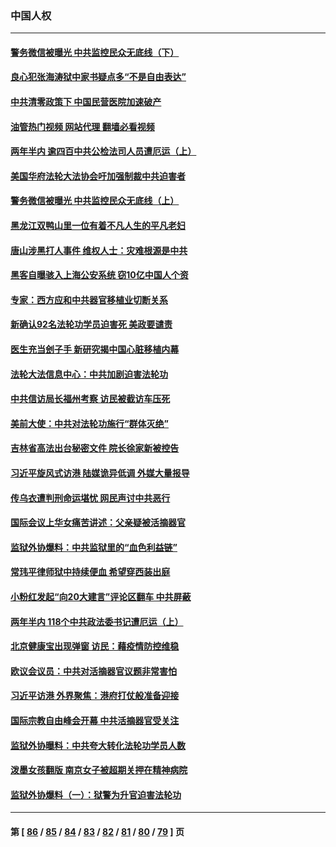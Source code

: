 ### 中国人权
---
#### [警务微信被曝光 中共监控民众无底线（下）](../../pages/ncid278/n13774421.md?07071245) 
#### [良心犯张海涛狱中家书疑点多“不是自由表达”](../../pages/ncid278/n13775029.md?07071245) 
#### [中共清零政策下 中国民营医院加速破产](../../pages/ncid278/n13774881.md?07071245) 
#### [油管热门视频 网站代理 翻墙必看视频](http://209.222.30.114:81/youtube.html?07071245)
#### [两年半内 逾四百中共公检法司人员遭厄运（上）](../../pages/ncid278/n13767733.md?07071245) 
#### [美国华府法轮大法协会吁加强制裁中共迫害者](../../pages/ncid278/n13774396.md?07071245) 
#### [警务微信被曝光 中共监控民众无底线（上）](../../pages/ncid278/n13774420.md?07071245) 
#### [黑龙江双鸭山里一位有着不凡人生的平凡老妇](../../pages/ncid278/n13774224.md?07071245) 
#### [唐山涉黑打人事件 维权人士：灾难根源是中共](../../pages/ncid278/n13773534.md?07071245) 
#### [黑客自曝骇入上海公安系统 窃10亿中国人个资](../../pages/ncid278/n13773395.md?07071245) 
#### [专家：西方应和中共器官移植业切断关系](../../pages/ncid278/n13772828.md?07071245) 
#### [新确认92名法轮功学员迫害死 美政要谴责](../../pages/ncid278/n13772701.md?07071245) 
#### [医生充当刽子手 新研究揭中国心脏移植内幕](../../pages/ncid278/n13772291.md?07071245) 
#### [法轮大法信息中心：中共加剧迫害法轮功](../../pages/ncid278/n13772403.md?07071245) 
#### [中共信访局长福州考察 访民被截访车压死](../../pages/ncid278/n13772028.md?07071245) 
#### [美前大使：中共对法轮功施行“群体灭绝”](../../pages/ncid278/n13771705.md?07071245) 
#### [吉林省高法出台秘密文件 院长徐家新被控告](../../pages/ncid278/n13771719.md?07071245) 
#### [习近平旋风式访港 陆媒诡异低调 外媒大量报导](../../pages/ncid278/n13771454.md?07071245) 
#### [传乌衣遭判刑命运堪忧 网民声讨中共恶行](../../pages/ncid278/n13771661.md?07071245) 
#### [国际会议上华女痛苦讲述：父亲疑被活摘器官](../../pages/ncid278/n13771583.md?07071245) 
#### [监狱外协爆料：中共监狱里的“血色利益链”](../../pages/ncid278/n13769954.md?07071245) 
#### [常玮平律师狱中持续便血 希望穿西装出庭](../../pages/ncid278/n13770493.md?07071245) 
#### [小粉红发起“向20大建言”评论区翻车 中共屏蔽](../../pages/ncid278/n13770518.md?07071245) 
#### [两年半内 118个中共政法委书记遭厄运（上）](../../pages/ncid278/n13763600.md?07071245) 
#### [北京健康宝出现弹窗 访民：藉疫情防控维稳](../../pages/ncid278/n13770682.md?07071245) 
#### [欧议会议员：中共对活摘器官议题非常害怕](../../pages/ncid278/n13770228.md?07071245) 
#### [习近平访港 外界聚焦：港府打仗般准备迎接](../../pages/ncid278/n13770101.md?07071245) 
#### [国际宗教自由峰会开幕 中共活摘器官受关注](../../pages/ncid278/n13769995.md?07071245) 
#### [监狱外协曝料：中共夸大转化法轮功学员人数](../../pages/ncid278/n13769180.md?07071245) 
#### [泼墨女孩翻版 南京女子被超期关押在精神病院](../../pages/ncid278/n13769126.md?07071245) 
#### [监狱外协爆料（一）：狱警为升官迫害法轮功](../../pages/ncid278/n13768538.md?07071245) 

---
#### 第 [ [86](./86.md?07071245) / [85](./85.md?07071245) / [84](./84.md?07071245) / [83](./83.md?07071245) / [82](./82.md?07071245) / [81](./81.md?07071245) / [80](./80.md?07071245) / [79](./79.md?07071245) ] 页
